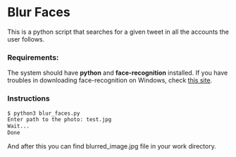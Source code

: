 # Blur Faces

This is a python script that searches for a given tweet in all the accounts the user follows.

### Requirements:

The system should have **python** and **face-recognition** installed. If you have troubles in downloading face-recognition on Windows, check [this site](https://medium.com/analytics-vidhya/how-to-install-dlib-library-for-python-in-windows-10-57348ba1117f).

### Instructions

```sh
$ python3 blur_faces.py
Enter path to the photo: test.jpg
Wait...
Done
```

And after this you can find blurred_image.jpg file in your work directory.
